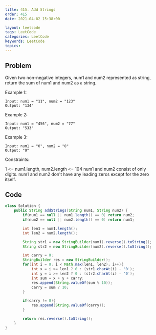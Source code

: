 ```yaml
---
title: 415. Add Strings
order: 415
date: 2021-04-02 15:38:00

layout: leetcode
tags: LeetCode
categories: LeetCode
keywords: LeetCode
topics:
---
```


## Problem

Given two non-negative integers, num1 and num2 represented as string, return the sum of num1 and num2 as a string.

Example 1:

```
Input: num1 = "11", num2 = "123"
Output: "134"
```

Example 2:

```
Input: num1 = "456", num2 = "77"
Output: "533"
```

Example 3:

```
Input: num1 = "0", num2 = "0"
Output: "0"
```

Constraints:

1 <= num1.length, num2.length <= 104
num1 and num2 consist of only digits.
num1 and num2 don't have any leading zeros except for the zero itself.

## Code

```java
class Solution {
    public String addStrings(String num1, String num2) {
        if(num1 == null || num1.length() == 0) return num2;
        if(num2 == null || num2.length() == 0) return num1;

        int len1 = num1.length();
        int len2 = num2.length();

        String str1 = new StringBuilder(num1).reverse().toString();
        String str2 = new StringBuilder(num2).reverse().toString();

        int carry = 0;
        StringBuilder res = new StringBuilder();
        for(int i = 0; i < Math.max(len1, len2); i++){
            int x = i >= len1 ? 0 : (str1.charAt(i) - '0');
            int y = i >= len2 ? 0 : (str2.charAt(i) - '0');
            int sum = x + y + carry;
            res.append(String.valueOf(sum % 10));
            carry = sum / 10;
        }

        if(carry != 0){
            res.append(String.valueOf(carry));
        }

        return res.reverse().toString();
    }
}
```
